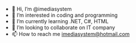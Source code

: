 - 👋 Hi, I’m @imediasystem
- 👀 I’m interested in coding and programming
- 🌱 I’m currently learning .NET, C#, HTML
- 💞️ I’m looking to collaborate on IT company
- 📫 How to reach me imediasystem@hotmail.com

<!---
imediasystem/imediasystem is a ✨ special ✨ repository because its `README.md` (this file) appears on your GitHub profile.
You can click the Preview link to take a look at your changes.
--->
